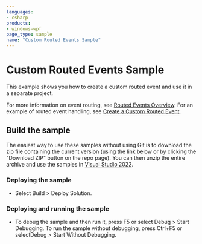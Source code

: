 ```yaml
---
languages:
- csharp
products:
- windows-wpf
page_type: sample
name: "Custom Routed Events Sample"
---
```


# Custom Routed Events Sample
This example shows you how to create a custom routed event and use it in a separate project.

For more information on event routing, see [Routed Events Overview](https://msdn.microsoft.com/en-us/library/ms742806.aspx). For an example of routed event handling, see [Create a Custom Routed Event](https://msdn.microsoft.com/en-us/library/ms752288.aspx).

## Build the sample
The easiest way to use these samples without using Git is to download the zip file containing the current version (using the link below or by clicking the "Download ZIP" button on the repo page). You can then unzip the entire archive and use the samples in [Visual Studio 2022](https://www.visualstudio.com/wpf-vs).

### Deploying the sample
- Select Build > Deploy Solution. 

### Deploying and running the sample
- To debug the sample and then run it, press F5 or select Debug >  Start Debugging. To run the sample without debugging, press Ctrl+F5 or selectDebug > Start Without Debugging. 


